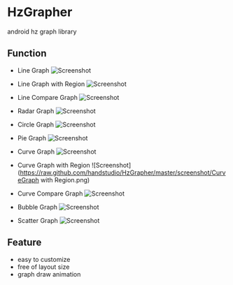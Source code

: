 HzGrapher
=========

android hz graph library

Function
--------
+ Line Graph
![Screenshot](https://raw.github.com/handstudio/HzGrapher/master/screenshot/LineGraph.png)

+ Line Graph with Region
![Screenshot](https://raw.github.com/handstudio/HzGrapher/master/screenshot/LineGraph%20with%20Region.png)

+ Line Compare Graph
![Screenshot](https://raw.github.com/handstudio/HzGrapher/master/screenshot/LineCompareGraph%20.png)

+ Radar Graph
![Screenshot](https://raw.github.com/handstudio/HzGrapher/master/screenshot/RadarGraph.png)

+ Circle Graph
![Screenshot](https://raw.github.com/handstudio/HzGrapher/master/screenshot/CircleGraph.png)

+ Pie Graph
![Screenshot](https://raw.github.com/handstudio/HzGrapher/master/screenshot/PieGraph.png)

+ Curve Graph
![Screenshot](https://raw.github.com/handstudio/HzGrapher/master/screenshot/CruveGraph.png)

+ Curve Graph with Region
![Screenshot](https://raw.github.com/handstudio/HzGrapher/master/screenshot/CurveGraph with Region.png)

+ Curve Compare Graph
![Screenshot](https://raw.github.com/handstudio/HzGrapher/master/screenshot/CurveCompareGraph.png)

+ Bubble Graph
![Screenshot](https://raw.github.com/handstudio/HzGrapher/master/screenshot/BubbleGraph.png)

+ Scatter Graph
![Screenshot](https://raw.github.com/handstudio/HzGrapher/master/screenshot/ScetterGraph.png)

Feature
-------
+ easy to customize
+ free of layout size
+ graph draw animation

